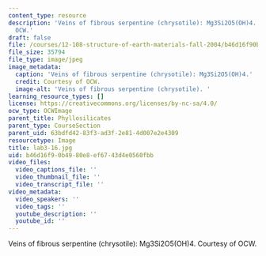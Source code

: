 ```yaml
---
content_type: resource
description: 'Veins of fibrous serpentine (chrysotile): Mg3Si2O5(OH)4. Courtesy of
  OCW.'
draft: false
file: /courses/12-108-structure-of-earth-materials-fall-2004/b46d16f90b4980e8ef6743d4e0560fbb_lab3-16.jpg
file_size: 35794
file_type: image/jpeg
image_metadata:
  caption: 'Veins of fibrous serpentine (chrysotile): Mg3Si2O5(OH)4.'
  credit: Courtesy of OCW.
  image-alt: 'Veins of fibrous serpentine (chrysotile). '
learning_resource_types: []
license: https://creativecommons.org/licenses/by-nc-sa/4.0/
ocw_type: OCWImage
parent_title: Phyllosilicates
parent_type: CourseSection
parent_uid: 63bdfd42-83f3-ad3f-2e81-4d007e2e4309
resourcetype: Image
title: lab3-16.jpg
uid: b46d16f9-0b49-80e8-ef67-43d4e0560fbb
video_files:
  video_captions_file: ''
  video_thumbnail_file: ''
  video_transcript_file: ''
video_metadata:
  video_speakers: ''
  video_tags: ''
  youtube_description: ''
  youtube_id: ''
---
```

Veins of fibrous serpentine (chrysotile): Mg3Si2O5(OH)4. Courtesy of OCW.